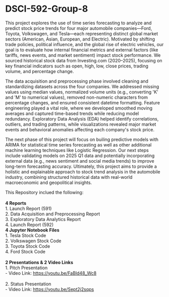 # DSCI-592-Group-8
This project explores the use of time series forecasting to analyze and predict stock price trends for four major automobile companies—Ford, Toyota, Volkswagen, and Tesla—each representing distinct global market sectors (American, Asian, European, and Electric). Motivated by shifting trade policies, political influence, and the global rise of electric vehicles, our goal is to evaluate how internal financial metrics and external factors (like tariffs, news events, and market sentiment) impact stock performance. We sourced historical stock data from Investing.com (2020–2025), focusing on key financial indicators such as open, high, low, close prices, trading volume, and percentage change.

The data acquisition and preprocessing phase involved cleaning and standardizing datasets across the four companies. We addressed missing values using median values, normalized volume units (e.g., converting 'K' and 'M' to numerical values), removed non-numeric characters from percentage changes, and ensured consistent datetime formatting. Feature engineering played a vital role, where we developed smoothed moving averages and captured time-based trends while reducing model redundancy. Exploratory Data Analysis (EDA) helped identify correlations, outliers, and trading patterns, while visualizations revealed major market events and behavioral anomalies affecting each company's stock price.

The next phase of this project will focus on builing predictive models with ARIMA for statistical time series forecasting as well as other additional machine learning techniques like Logistic Regression. Our next steps include validating models on 2025 Q1 data and potentially incorporating external data (e.g., news sentiment and social media trends) to improve long-term forecasting accuracy. Ultimately, this project aims to provide a holistic and explainable approach to stock trend analysis in the automobile industry, combining structured historical data with real-world macroeconomic and geopolitical insights.

This Repository inclued the following:<br>
<br>
  **4 Reports<br>**
    1. Launch Report (591) <br>
    2. Data Acquisition and Preprocessing Report<br>
    3. Exploratory Data Analytics Report<br>
    4. Launch Report (592)
    <br>
  **4 Jupyter Notebook Files<br>**
    1. Tesla Stock Code<br>
    2. Volkswagen Stock Code<br>
    3. Toyota Stock Code<br>
    4. Ford Stock Code<br>
<br>
  **2 Presentations & 2 Video Links<br>**
    1. Pitch Presentation<br>
      - Video Link: https://youtu.be/FaBld48_Wc8<br>
      <br>
    2. Status Presentation<br>
      - Video Link: https://youtu.be/Sept2j2sqps<br>
